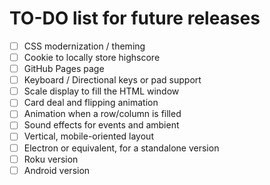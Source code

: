 # TO-DO list for future releases

- [ ] CSS modernization / theming
- [ ] Cookie to locally store highscore
- [ ] GitHub Pages page
- [ ] Keyboard / Directional keys or pad support
- [ ] Scale display to fill the HTML window
- [ ] Card deal and flipping animation
- [ ] Animation when a row/column is filled
- [ ] Sound effects for events and ambient
- [ ] Vertical, mobile-oriented layout
- [ ] Electron or equivalent, for a standalone version
- [ ] Roku version
- [ ] Android version
